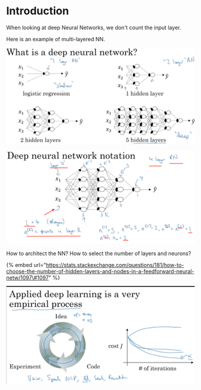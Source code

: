 # Introduction

When looking at deep Neural Networks, we don't count the input layer.

Here is an example of multi-layered NN.

![](../.gitbook/assets/image%20%2812%29.png)

![](../.gitbook/assets/image%20%282%29.png)

How to architect the NN? How to select the number of layers and neurons?

{% embed url="https://stats.stackexchange.com/questions/181/how-to-choose-the-number-of-hidden-layers-and-nodes-in-a-feedforward-neural-netw/1097\#1097" %}

![](../.gitbook/assets/image%20%2818%29.png)



